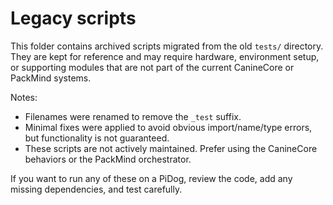 # Legacy scripts

This folder contains archived scripts migrated from the old `tests/` directory. They are kept for reference and may require hardware, environment setup, or supporting modules that are not part of the current CanineCore or PackMind systems.

Notes:
- Filenames were renamed to remove the `_test` suffix.
- Minimal fixes were applied to avoid obvious import/name/type errors, but functionality is not guaranteed.
- These scripts are not actively maintained. Prefer using the CanineCore behaviors or the PackMind orchestrator.

If you want to run any of these on a PiDog, review the code, add any missing dependencies, and test carefully.
